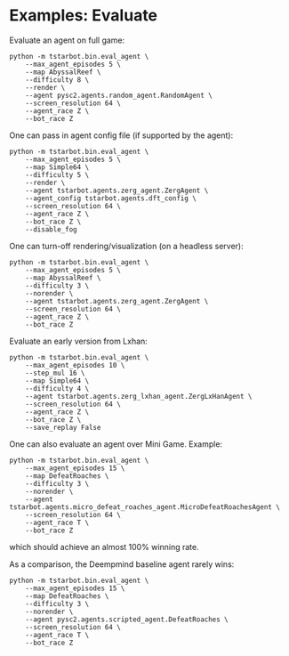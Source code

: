# Examples: Evaluate
Evaluate an agent on full game:
```
python -m tstarbot.bin.eval_agent \
    --max_agent_episodes 5 \
    --map AbyssalReef \
    --difficulty 8 \
    --render \
    --agent pysc2.agents.random_agent.RandomAgent \
    --screen_resolution 64 \
    --agent_race Z \
    --bot_race Z
```

One can pass in agent config file (if supported by the agent):
```
python -m tstarbot.bin.eval_agent \
    --max_agent_episodes 5 \
    --map Simple64 \
    --difficulty 5 \
    --render \
    --agent tstarbot.agents.zerg_agent.ZergAgent \
    --agent_config tstarbot.agents.dft_config \
    --screen_resolution 64 \
    --agent_race Z \
    --bot_race Z \
    --disable_fog
```

One can turn-off rendering/visualization (on a headless server):
```
python -m tstarbot.bin.eval_agent \
    --max_agent_episodes 5 \
    --map AbyssalReef \
    --difficulty 3 \
    --norender \
    --agent tstarbot.agents.zerg_agent.ZergAgent \
    --screen_resolution 64 \
    --agent_race Z \
    --bot_race Z
```

Evaluate an early version from Lxhan:
```
python -m tstarbot.bin.eval_agent \
    --max_agent_episodes 10 \
    --step_mul 16 \
    --map Simple64 \
    --difficulty 4 \
    --agent tstarbot.agents.zerg_lxhan_agent.ZergLxHanAgent \
    --screen_resolution 64 \
    --agent_race Z \
    --bot_race Z \
    --save_replay False
```

One can also evaluate an agent over Mini Game. Example:
```
python -m tstarbot.bin.eval_agent \
    --max_agent_episodes 15 \
    --map DefeatRoaches \
    --difficulty 3 \
    --norender \
    --agent tstarbot.agents.micro_defeat_roaches_agent.MicroDefeatRoachesAgent \
    --screen_resolution 64 \
    --agent_race T \
    --bot_race Z
```
which should achieve an almost 100% winning rate. 

As a comparison, the Deempmind baseline agent rarely wins:
```
python -m tstarbot.bin.eval_agent \
    --max_agent_episodes 15 \
    --map DefeatRoaches \
    --difficulty 3 \
    --norender \
    --agent pysc2.agents.scripted_agent.DefeatRoaches \
    --screen_resolution 64 \
    --agent_race T \
    --bot_race Z
```